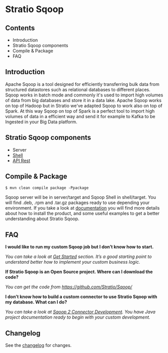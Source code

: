 Stratio Sqoop
=============

Contents
--------

* Introduction
* Stratio Sqoop components
* Compile & Package
* FAQ

Introduction
------------
Apache Sqoop is a tool designed for efficiently transferring bulk data from structured datastores such as relational databases to different places. Sqoop works in batch mode and commonly it's used to import high volumes of data from big databases and store it in a data lake.
Apache Sqoop works on top of Hadoop but in Stratio we've adapted Sqoop to work also on top of Spark. At this way Sqoop on top of Spark is a perfect tool to import high volumes of data in a efficient way and send it for example to Kafka to be Ingested in your Big Data platform.

Stratio Sqoop components
------------------------
* Server
* [Shell](https://stratio.atlassian.net/wiki/display/SQOOP/Sqoop-shell+Syntax)
* [API Rest](https://stratio.atlassian.net/wiki/display/SQOOP/APIs)

Compile & Package
-----------------

```
$ mvn clean compile package -Ppackage
```

Sqoop server will be in server/target and Sqoop Shell in shell/target. You will find .deb, .rpm and .tar.gz packages 
ready to use depending your environment.
If you take a look at [documentation](https://stratio.atlassian.net/wiki/display/SQOOP0x2/Home) you will
 find more details about how to install the product, and some useful examples to get a better understanding about 
 Stratio Sqoop.

FAQ
---

**I would like to run my custom Sqoop job but I don’t know how to start.**

*You can take a look at [Get Started](https://stratio.atlassian.net/wiki/display/SQOOP/Get+Started) section. It’s a good starting point to understand better how to implement your custom business logic.*
 
**If Stratio Sqoop is an Open Source project. Where can I download the code?**

*You can get the code from https://github.com/Stratio/Sqoop/*
 
**I don’t know how to build a custom connector to use Stratio Sqoop with my database. What can I do?**

*You can take a look at [Sqoop 2 Connector Development](http://sqoop.apache.org/docs/1.99.6/ConnectorDevelopment.html). You have Java project documentation ready to begin with your custom development.*


Changelog
---------

See the [changelog](CHANGELOG.md) for changes. 
